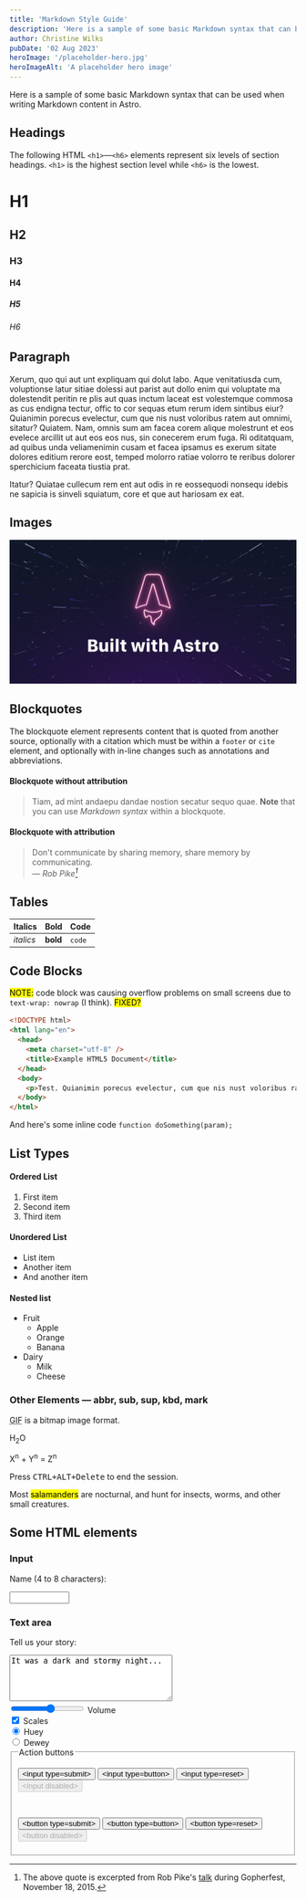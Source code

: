 ```yaml
---
title: 'Markdown Style Guide'
description: 'Here is a sample of some basic Markdown syntax that can be used when writing Markdown content in Astro.'
author: Christine Wilks
pubDate: '02 Aug 2023'
heroImage: '/placeholder-hero.jpg'
heroImageAlt: 'A placeholder hero image'
---
```


Here is a sample of some basic Markdown syntax that can be used when writing Markdown content in Astro.

## Headings

The following HTML `<h1>`—`<h6>` elements represent six levels of section headings. `<h1>` is the highest section level while `<h6>` is the lowest.

# H1

## H2

### H3

#### H4

##### H5

###### H6

## Paragraph

Xerum, quo qui aut unt expliquam qui dolut labo. Aque venitatiusda cum, voluptionse latur sitiae dolessi aut parist aut dollo enim qui voluptate ma dolestendit peritin re plis aut quas inctum laceat est volestemque commosa as cus endigna tectur, offic to cor sequas etum rerum idem sintibus eiur? Quianimin porecus evelectur, cum que nis nust voloribus ratem aut omnimi, sitatur? Quiatem. Nam, omnis sum am facea corem alique molestrunt et eos evelece arcillit ut aut eos eos nus, sin conecerem erum fuga. Ri oditatquam, ad quibus unda veliamenimin cusam et facea ipsamus es exerum sitate dolores editium rerore eost, temped molorro ratiae volorro te reribus dolorer sperchicium faceata tiustia prat.

Itatur? Quiatae cullecum rem ent aut odis in re eossequodi nonsequ idebis ne sapicia is sinveli squiatum, core et que aut hariosam ex eat.

## Images

![This is a placeholder image description](../../assets/placeholder-social.jpg)

## Blockquotes

The blockquote element represents content that is quoted from another source, optionally with a citation which must be within a `footer` or `cite` element, and optionally with in-line changes such as annotations and abbreviations.

#### Blockquote without attribution

> Tiam, ad mint andaepu dandae nostion secatur sequo quae.
> **Note** that you can use _Markdown syntax_ within a blockquote.

#### Blockquote with attribution

> Don't communicate by sharing memory, share memory by communicating.<br>
> — <cite>Rob Pike[^1]</cite>

[^1]: The above quote is excerpted from Rob Pike's [talk](https://www.youtube.com/watch?v=PAAkCSZUG1c) during Gopherfest, November 18, 2015.

## Tables

| Italics   | Bold     | Code   |
| --------- | -------- | ------ |
| _italics_ | **bold** | `code` |

## Code Blocks

<mark>NOTE:</mark> code block was causing overflow problems on small screens due to `text-wrap: nowrap` (I think). <mark>FIXED?</mark>

```html
<!DOCTYPE html>
<html lang="en">
  <head>
    <meta charset="utf-8" />
    <title>Example HTML5 Document</title>
  </head>
  <body>
    <p>Test. Quianimin porecus evelectur, cum que nis nust voloribus ratem aut omnimi, sitatur? Quiatem. Nam, omnis sum am facea corem alique molestrunt et eos evelece arcillit ut aut eos eos nus, sin conecerem erum fuga.</p>
  </body>
</html>
```

And here's some inline code `function doSomething(param);`

## List Types

#### Ordered List

1. First item
2. Second item
3. Third item

#### Unordered List

- List item
- Another item
- And another item

#### Nested list

- Fruit
  - Apple
  - Orange
  - Banana
- Dairy
  - Milk
  - Cheese


### Other Elements — abbr, sub, sup, kbd, mark

<abbr title="Graphics Interchange Format">GIF</abbr> is a bitmap image format.

H<sub>2</sub>O

X<sup>n</sup> + Y<sup>n</sup> = Z<sup>n</sup>

Press <kbd><kbd>CTRL</kbd>+<kbd>ALT</kbd>+<kbd>Delete</kbd></kbd> to end the session.

Most <mark>salamanders</mark> are nocturnal, and hunt for insects, worms, and other small creatures.

## Some HTML elements

### Input

<label for="name">Name (4 to 8 characters):</label>

<input type="text" id="name" name="name" required
       minlength="4" maxlength="8" size="10">

### Text area

<label for="story">Tell us your story:</label>

<textarea id="story" name="story"
          rows="5" cols="33">
It was a dark and stormy night...
</textarea>

<div>
  <input type="range" id="volume" name="volume"
         min="0" max="11">
  <label for="volume">Volume</label>
</div>

<div>
  <input type="checkbox" id="scales" name="scales" checked>
  <label for="scales">Scales</label>
</div>

<div>
  <input type="radio" id="huey" name="drone" value="huey"
          checked>
  <label for="huey">Huey</label>
</div>
<div>
  <input type="radio" id="dewey" name="drone" value="dewey">
  <label for="dewey">Dewey</label>
</div>
<form>
  <fieldset id="forms__action">
    <legend>Action buttons</legend>
    <p class="buttons-list">
      <input type="submit" value="&lt;input type=submit&gt;">
      <input type="button" value="&lt;input type=button&gt;">
      <input type="reset" value="&lt;input type=reset&gt;">
      <input type="submit" value="&lt;input disabled&gt;" disabled="">
    </p>
    <br>
    <p class="buttons-list">
      <button type="submit">&lt;button type=submit&gt;</button>
      <button type="button">&lt;button type=button&gt;</button>
      <button type="reset">&lt;button type=reset&gt;</button>
      <button type="button" disabled="">&lt;button disabled&gt;</button>
    </p>
  </fieldset>
</form>
